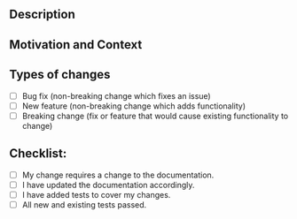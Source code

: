<!--- Provide a general summary of your changes in the Title above -->

## Description

## Motivation and Context

## Types of changes
- [ ] Bug fix (non-breaking change which fixes an issue)
- [ ] New feature (non-breaking change which adds functionality)
- [ ] Breaking change (fix or feature that would cause existing functionality to change)

## Checklist:
- [ ] My change requires a change to the documentation.
- [ ] I have updated the documentation accordingly.
- [ ] I have added tests to cover my changes.
- [ ] All new and existing tests passed.
